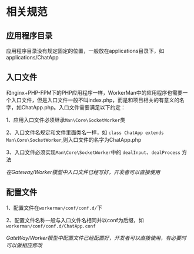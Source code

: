 # 相关规范

## 应用程序目录

应用程序目录没有规定固定的位置，一般放在applications目录下，如applications/ChatApp

## 入口文件

和nginx+PHP-FPM下的PHP应用程序一样，WorkerMan中的应用程序也需要一个入口文件，但是入口文件一般不叫index.php，而是和项目相关的有意义的名字，如ChatApp.php。入口文件需要满足以下约定：

1、应用入口文件必须继承```Man\Core\SocketWorker```类

2、入口文件名规定和文件里面类名一样，如 ```class ChatApp extends Man\Core\SocketWorker```,则入口文件的名字为ChatApp.php

3、入口文件必须实现```Man\Core\SocketWorker```中的 ```dealInput```、```dealProcess``` 方法

*在Gateway/Worker模型中入口文件已经写好，开发者可以直接使用*

## 配置文件

1、配置文件在```workerman/conf/conf.d/```下

2、配置文件名称一般与入口文件名相同并以conf为后缀，如```workerman/conf/conf.d/ChatApp.conf```

*GateWay/Worker模型中配置文件已经配置好，开发者可以直接使用，有必要时可以做相应修改*




